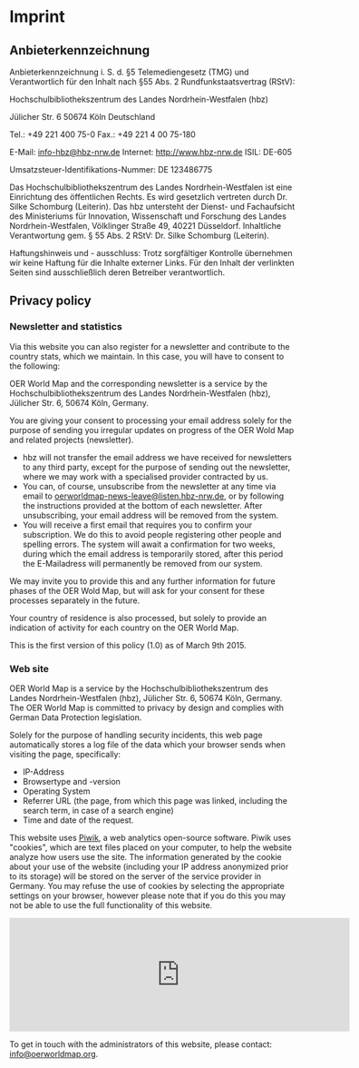 # Imprint

## Anbieterkennzeichnung

Anbieterkennzeichnung i. S. d. §5 Telemediengesetz (TMG) und Verantwortlich für den Inhalt nach §55 Abs. 2 Rundfunkstaatsvertrag (RStV):

Hochschulbibliothekszentrum des Landes Nordrhein-Westfalen (hbz)

Jülicher Str. 6
50674 Köln
Deutschland

Tel.: +49 221 400 75-0
Fax.: +49 221 4 00 75-180

E-Mail: [i&#110;f&#111;-hbz&#64;hbz-nrw&#46;&#100;e](mailto:i&#110;f&#111;-hbz&#64;hbz-nrw&#46;&#100;e)
Internet: http://www.hbz-nrw.de
ISIL: DE-605

Umsatzsteuer-Identifikations-Nummer: DE 123486775

 Das Hochschulbibliothekszentrum des Landes Nordrhein-Westfalen ist eine Einrichtung des öffentlichen Rechts. Es wird gesetzlich vertreten durch Dr. Silke Schomburg (Leiterin). Das hbz untersteht der Dienst- und Fachaufsicht des Ministeriums für Innovation, Wissenschaft und Forschung des Landes Nordrhein-Westfalen, Völklinger Straße 49, 40221 Düsseldorf. Inhaltliche Verantwortung gem. § 55 Abs. 2 RStV: Dr. Silke Schomburg (Leiterin).

Haftungshinweis und - ausschluss: Trotz sorgfältiger Kontrolle übernehmen wir keine Haftung für die Inhalte externer Links. Für den Inhalt der verlinkten Seiten sind ausschließlich deren Betreiber verantwortlich.

## <a name="privacy">Privacy policy</a>

### Newsletter and statistics

Via this website you can also register for a newsletter and contribute to the country stats, which we maintain. In this case, you will have to consent to the following:

OER World Map and the corresponding newsletter is a service by the Hochschulbibliothekszentrum des Landes Nordrhein-Westfalen (hbz), Jülicher Str. 6, 50674 Köln, Germany.

You are giving your consent to processing your email address solely for the purpose of sending you irregular updates on progress of the OER Wold Map and related projects (newsletter).

- hbz will not transfer the email address we have received for newsletters to any third party, except for the purpose of sending out the newsletter, where we may work with a specialised provider contracted by us.
- You can, of course, unsubscribe from the newsletter at any time via email to [&#111;&#101;&#114;worl&#100;map-&#110;&#101;w&#115;-leave&#64;list&#101;n&#46;hbz-nrw&#46;d&#101;](mailto:&#111;&#101;&#114;worl&#100;map-&#110;&#101;w&#115;-leave&#64;list&#101;n&#46;hbz-nrw&#46;d&#101;), or by following the instructions provided at the bottom of each newsletter. After unsubscribing, your email address will be removed from the system.
- You will receive a first email that requires you to confirm your subscription. We do this to avoid people registering other people and spelling errors. The system will await a confirmation for two weeks, during which the email address is temporarily stored, after this period the E-Mailadress will permanently be removed from our system.

We may invite you to provide this and any further information for future phases of the OER Wold Map, but will ask for your consent for these processes separately in the future.

Your country of residence is also processed, but solely to provide an indication of activity for each country on the OER World Map.

This is the first version of this policy (1.0) as of March 9th 2015.

### Web site

OER World Map is a service by the Hochschulbibliothekszentrum des Landes Nordrhein-Westfalen (hbz), Jülicher Str. 6, 50674 Köln, Germany. The OER World Map is committed to privacy by design and complies with German Data Protection legislation.

Solely for the purpose of handling security incidents, this web page automatically stores a log file of the data which your browser sends when visiting the page, specifically:

- IP-Address
- Browsertype and -version
- Operating System
- Referrer URL (the page, from which this page was linked, including the search term, in case of a search engine)
- Time and date of the request.

This website uses [Piwik](http://piwik.org/), a web analytics open-source software. Piwik uses "cookies", which are text files placed on your computer, to help the website analyze how users use the site. The information generated by the cookie about your use of the website (including your IP address anonymized prior to its storage) will be stored on the server of the service provider in Germany. You may refuse the use of cookies by selecting the appropriate settings on your browser, however please note that if you do this you may not be able to use the full functionality of this website.

<iframe style="border: 0; height: 200px; width: 600px;" src="https://porphyrion.hbz-nrw.de/piwik/index.php?module=CoreAdminHome&action=optOut&language=en"></iframe>

To get in touch with the administrators of this website, please contact: [in&#102;o&#64;oerw&#111;&#114;ldma&#112;&#46;org](mailto:in&#102;o&#64;oerw&#111;&#114;ldma&#112;&#46;org).
